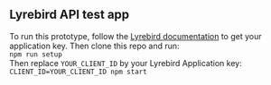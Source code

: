 ## Lyrebird API test app

To run this prototype, follow the [Lyrebird documentation](https://docs.lyrebird.ai/) to get your application key. Then clone this repo and run:  
`npm run setup`  
Then replace `YOUR_CLIENT_ID` by your Lyrebird Application key:  
`CLIENT_ID=YOUR_CLIENT_ID npm start`
